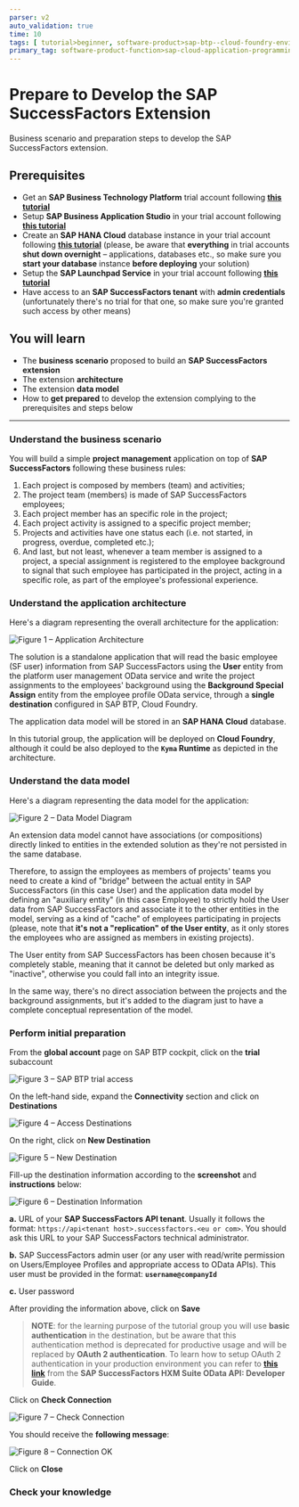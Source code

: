 ```yaml
---
parser: v2
auto_validation: true
time: 10
tags: [ tutorial>beginner, software-product>sap-btp--cloud-foundry-environment]
primary_tag: software-product-function>sap-cloud-application-programming-model
---
```


# Prepare to Develop the SAP SuccessFactors Extension
<!-- description --> Business scenario and preparation steps to develop the SAP SuccessFactors extension.

## Prerequisites
 - Get an **SAP Business Technology Platform** trial account following **[this tutorial](hcp-create-trial-account)**
 - Setup **SAP Business Application Studio** in your trial account following **[this tutorial](appstudio-onboarding)**
 - Create an **SAP HANA Cloud** database instance in your trial account following **[this tutorial](hana-cloud-deploying)** (please, be aware that **everything** in trial accounts **shut down overnight** – applications, databases etc., so make sure you **start your database** instance **before deploying** your solution)
 - Setup the **SAP Launchpad Service** in your trial account following **[this tutorial](cp-portal-cloud-foundry-getting-started)**
 - Have access to an **SAP SuccessFactors tenant** with **admin credentials** (unfortunately there's no trial for that one, so make sure you're granted such access by other means)

## You will learn
  - The **business scenario** proposed to build an **SAP SuccessFactors extension**
  - The extension **architecture**
  - The extension **data model**
  - How to **get prepared** to develop the extension complying to the prerequisites and steps below

---

### Understand the business scenario

You will build a simple **project management** application on top of **SAP SuccessFactors** following these business rules:

1. Each project is composed by members (team) and activities;
2. The project team (members) is made of SAP SuccessFactors employees;
3. Each project member has an specific role in the project;
4. Each project activity is assigned to a specific project member;
5. Projects and activities have one status each (i.e. not started, in progress, overdue, completed etc.);
6. And last, but not least, whenever a team member is assigned to a project, a special assignment is registered to the employee background to signal that such employee has participated in the project, acting in a specific role, as part of the employee's professional experience.


### Understand the application architecture

Here's a diagram representing the overall architecture for the application:

![Figure 1 – Application Architecture](architecture.png)

The solution is a standalone application that will read the basic employee (SF user) information from SAP SuccessFactors using the **User** entity from the platform user management OData service and write the project assignments to the employees' background using the **Background Special Assign** entity from the employee profile OData service, through a **single destination** configured in SAP BTP, Cloud Foundry.

The application data model will be stored in an **SAP HANA Cloud** database.

In this tutorial group, the application will be deployed on **Cloud Foundry**, although it could be also deployed to the **`Kyma` Runtime** as depicted in the architecture.


### Understand the data model

Here's a diagram representing the data model for the application:

![Figure 2 – Data Model Diagram](data-model.png)

An extension data model cannot have associations (or compositions) directly linked to entities in the extended solution as they're not persisted in the same database.

Therefore, to assign the employees as members of projects' teams you need to create a kind of "bridge" between the actual entity in SAP SuccessFactors (in this case User) and the application data model by defining an "auxiliary entity" (in this case Employee) to strictly hold the User data from SAP SuccessFactors and associate it to the other entities in the model, serving as a kind of "cache" of employees participating in projects (please, note that **it's not a "replication" of the User entity**, as it only stores the employees who are assigned as members in existing projects).

The User entity from SAP SuccessFactors has been chosen because it's completely stable, meaning that it cannot be deleted but only marked as "inactive", otherwise you could fall into an integrity issue.

In the same way, there's no direct association between the projects and the background assignments, but it's added to the diagram just to have a complete conceptual representation of the model.


### Perform initial preparation

From the **global account** page on SAP BTP cockpit, click on the **trial** subaccount

![Figure 3 – SAP BTP trial access](trial.png)

On the left-hand side, expand the **Connectivity** section and click on **Destinations**

![Figure 4 – Access Destinations](destinations.png)

On the right, click on **New Destination**

![Figure 5 – New Destination](new-destination.png)

Fill-up the destination information according to the **screenshot** and **instructions** below:

![Figure 6 – Destination Information](destination-info.png)

**a.** URL of your **SAP SuccessFactors API tenant**. Usually it follows the format: `https://api<tenant host>.successfactors.<eu or com>`. You should ask this URL to your SAP SuccessFactors technical administrator.

**b.** SAP SuccessFactors admin user (or any user with read/write permission on Users/Employee Profiles and appropriate access to OData APIs). This user must be provided in the format: **`username@companyId`**

**c.** User password

After providing the information above, click on **Save**

> **NOTE**: for the learning purpose of the tutorial group you will use **basic authentication** in the destination, but be aware that this authentication method is deprecated for productive usage and will be replaced by **OAuth 2 authentication**. To learn how to setup OAuth 2 authentication in your production environment you can refer to **[this link](https://help.sap.com/docs/SAP_SUCCESSFACTORS_PLATFORM/d599f15995d348a1b45ba5603e2aba9b/d9a9545305004187986c866de2b66987.html?version=2205)** from the **SAP SuccessFactors HXM Suite OData API: Developer Guide**.

Click on **Check Connection**

![Figure 7 – Check Connection](check-connection.png)

You should receive the **following message**:

![Figure 8 – Connection OK](check-result.png)

Click on **Close**


### Check your knowledge



